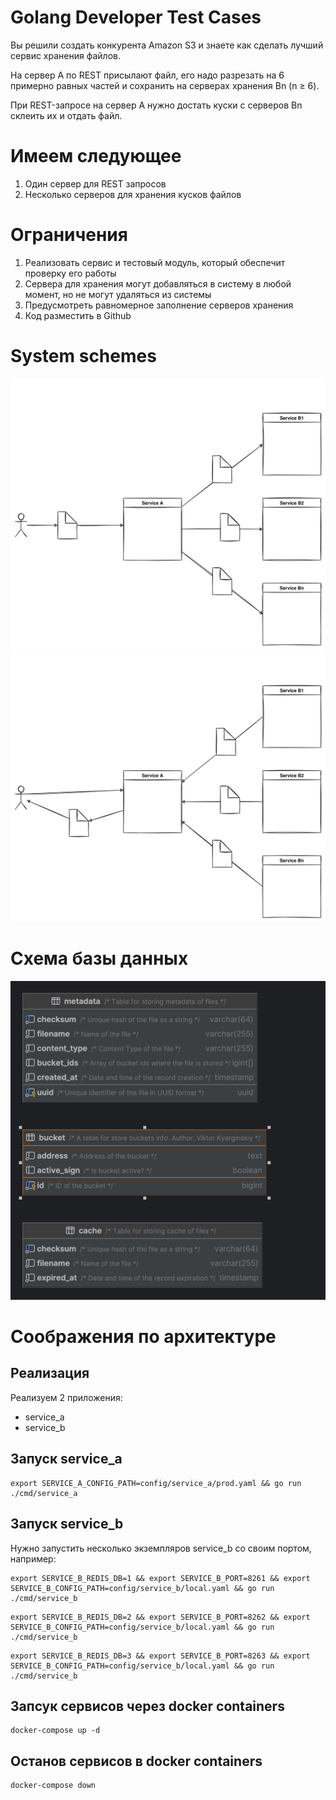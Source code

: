 Golang Developer Test Cases
====

Вы решили создать конкурента Amazon S3 и знаете как сделать лучший сервис хранения файлов.

На сервер A по REST присылают файл, его надо разрезать на 6 примерно равных частей и сохранить на серверах хранения Bn (n ≥ 6).

При REST-запросе на сервер A нужно достать куски с серверов Bn склеить их и отдать файл.

# Имеем следующее
1. Один сервер для REST запросов
2. Несколько серверов для хранения кусков файлов

# Ограничения
1. Реализовать сервис и тестовый модуль, который обеспечит проверку его работы
2. Сервера для хранения могут добавляться в систему в любой момент, но не могут удаляться из системы
3. Предусмотреть равномерное заполнение серверов хранения
4. Код разместить в Github

# System schemes
![Put](./doc/New_Amason_S3_put.svg)
![Get](./doc/New_Amason_S3_get.svg)

# Схема базы данных

![Scheme DB](./doc/database_diagram.png)

# Соображения по архитектуре

## Реализация

Реализуем 2 приложения:
- service_a
- service_b

## Запуск service_a

```shell
export SERVICE_A_CONFIG_PATH=config/service_a/prod.yaml && go run ./cmd/service_a
```

## Запуск service_b

Нужно запустить несколько экземпляров service_b со своим портом, например:

```shell
export SERVICE_B_REDIS_DB=1 && export SERVICE_B_PORT=8261 && export SERVICE_B_CONFIG_PATH=config/service_b/local.yaml && go run ./cmd/service_b
```
```shell
export SERVICE_B_REDIS_DB=2 && export SERVICE_B_PORT=8262 && export SERVICE_B_CONFIG_PATH=config/service_b/local.yaml && go run ./cmd/service_b
```
```shell
export SERVICE_B_REDIS_DB=3 && export SERVICE_B_PORT=8263 && export SERVICE_B_CONFIG_PATH=config/service_b/local.yaml && go run ./cmd/service_b
```

## Запсук сервисов через docker containers

```shell
docker-compose up -d
```

## Останов сервисов в docker containers

```shell
docker-compose down
```
